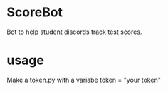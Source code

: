 # ScoreBot
Bot to help student discords track test scores.
# usage   
Make a token.py with a variabe token = "your token"
